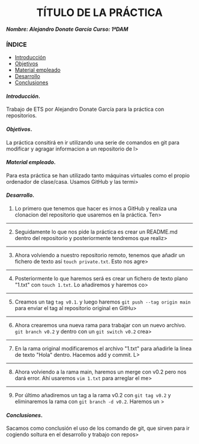 <center>

# TÍTULO DE LA PRÁCTICA


</center>

***Nombre: Alejandro Donate García***
***Curso: 1ªDAM***

### ÍNDICE

+ [Introducción](#id1)
+ [Objetivos](#id2)
+ [Material empleado](#id3)
+ [Desarrollo](#id4)
+ [Conclusiones](#id5)


#### ***Introducción***. <a name="id1"></a>

Trabajo de ETS por Alejandro Donate García para la práctica con repositorios.

#### ***Objetivos***. <a name="id2"></a>

La práctica consitirá en ir utilizando una serie de comandos en git para modificar y agragar informacion a un repositorio de l>

#### ***Material empleado***. <a name="id3"></a>

Para esta práctica se han utilizado tanto máquinas virtuales como el propio ordenador de clase/casa. Usamos GitHub y las termi>

#### ***Desarrollo***. <a name="id4"></a>

1. Lo primero que tenemos que hacer es irnos a GitHub y realiza una clonacion del repositorio que usaremos en la práctica. Ten>
___
2. Seguidamente lo que nos pide la práctica es crear un README.md dentro del repositorio y posteriormente tendremos que realiz>
___
3. Ahora volviendo a nuestro repositorio remoto, tenemos que añadir un fichero de texto así `touch private.txt`. Esto nos agre>
___
4. Posteriormente lo que haremos será es crear un fichero de texto plano "1.txt" con `touch 1.txt`. Lo añadiremos y haremos co>
___
5. Creamos un tag `tag v0.1`. y luego haremos `git push --tag origin main` para enviar el tag al repositorio original en GitHu>
___
6. Ahora crearemos una nueva rama para trabajar con un nuevo archivo. `git branch v0.2` y dentro con un `git switch v0.2` crea>
___
7. En la rama original modificaremos el archivo "1.txt" para añadirle la linea de texto "Hola" dentro. Hacemos add y commit. L>
___
8. Ahora volviendo a la rama main, haremos un merge con v0.2 pero nos dará error. Ahí usaremos `vim 1.txt` para arreglar el me>
___
9. Por último añadiremos un tag a la rama v0.2 con `git tag v0.2` y eliminaremos la rama con `git branch -d v0.2`. Haremos un >

#### ***Conclusiones***. <a name="id5"></a>

Sacamos como conclusión el uso de los comando de git, que sirven para ir cogiendo soltura en el desarrollo y trabajo con repos>

